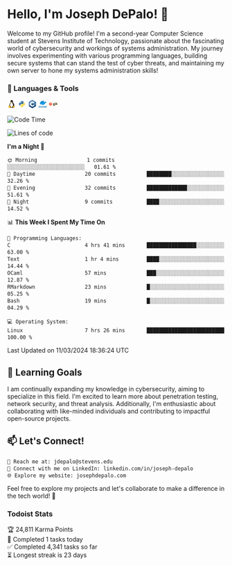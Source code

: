 # Hello, I'm Joseph DePalo! 👋

Welcome to my GitHub profile! I'm a second-year Computer Science student at Stevens Institute of Technology, passionate about the fascinating world of cybersecurity and workings of systems administration. My journey involves experimenting with various programming languages, building secure systems that can stand the test of cyber threats, and maintaining my own server to hone my systems administration skills!

### 🔧 Languages & Tools

<code><img height="20" src="https://raw.githubusercontent.com/github/explore/80688e429a7d4ef2fca1e82350fe8e3517d3494d/topics/linux/linux.png?size=40"></code>
<code><img height="20" src="https://raw.githubusercontent.com/github/explore/80688e429a7d4ef2fca1e82350fe8e3517d3494d/topics/python/python.png?size=40`"></code>
<code><img height="20" src="https://raw.githubusercontent.com/github/explore/180320cffc25f4ed1bbdfd33d4db3a66eeeeb358/topics/cpp/cpp.png?size=40"></code>
<code><img height="20" src="https://raw.githubusercontent.com/github/explore/80688e429a7d4ef2fca1e82350fe8e3517d3494d/topics/docker/docker.png?size=40"></code>
<code><img height="20" src="https://raw.githubusercontent.com/github/explore/80688e429a7d4ef2fca1e82350fe8e3517d3494d/topics/git/git.png?size=40"></code>

<!--START_SECTION:waka-->
![Code Time](http://img.shields.io/badge/Code%20Time-113%20hrs%2019%20mins-blue)

![Lines of code](https://img.shields.io/badge/From%20Hello%20World%20I%27ve%20Written-2.4%20thousand%20lines%20of%20code-blue)

**I'm a Night 🦉** 

```text
🌞 Morning                1 commits           ░░░░░░░░░░░░░░░░░░░░░░░░░   01.61 % 
🌆 Daytime                20 commits          ████████░░░░░░░░░░░░░░░░░   32.26 % 
🌃 Evening                32 commits          █████████████░░░░░░░░░░░░   51.61 % 
🌙 Night                  9 commits           ████░░░░░░░░░░░░░░░░░░░░░   14.52 % 
```


📊 **This Week I Spent My Time On** 

```text
💬 Programming Languages: 
C                        4 hrs 41 mins       ████████████████░░░░░░░░░   63.00 % 
Text                     1 hr 4 mins         ████░░░░░░░░░░░░░░░░░░░░░   14.44 % 
OCaml                    57 mins             ███░░░░░░░░░░░░░░░░░░░░░░   12.87 % 
RMarkdown                23 mins             █░░░░░░░░░░░░░░░░░░░░░░░░   05.25 % 
Bash                     19 mins             █░░░░░░░░░░░░░░░░░░░░░░░░   04.29 % 

💻 Operating System: 
Linux                    7 hrs 26 mins       █████████████████████████   100.00 % 
```


 Last Updated on 11/03/2024 18:36:24 UTC
<!--END_SECTION:waka-->

## 🌱 Learning Goals

I am continually expanding my knowledge in cybersecurity, aiming to specialize in this field. I'm excited to learn more about penetration testing, network security, and threat analysis. Additionally, I'm enthusiastic about collaborating with like-minded individuals and contributing to impactful open-source projects.

## 📫 Let's Connect!

    📧 Reach me at: jdepalo@stevens.edu
    💼 Connect with me on LinkedIn: linkedin.com/in/joseph-depalo
    🌐 Explore my website: josephdepalo.com

Feel free to explore my projects and let's collaborate to make a difference in the tech world! 🌟

### Todoist Stats
<!-- TODO-IST:START -->
🏆  24,811 Karma Points           
🌸  Completed 1 tasks today           
✅  Completed 4,341 tasks so far           
⏳  Longest streak is 23 days
<!-- TODO-IST:END -->

<!--
**JosephDePalo/JosephDePalo** is a ✨ _special_ ✨ repository because its `README.md` (this file) appears on your GitHub profile.

Here are some ideas to get you started:

- 🔭 I’m currently working on ...
- 🌱 I’m currently learning ...
- 👯 I’m looking to collaborate on ...
- 🤔 I’m looking for help with ...
- 💬 Ask me about ...
- 📫 How to reach me: ...
- 😄 Pronouns: ...
- ⚡ Fun fact: ...
-->
